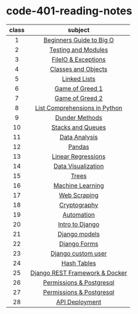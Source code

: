 # code-401-reading-notes


| class | subject |
| :---: | :-----------: |
| 1 | [Beginners Guide to Big O](class-01.md)|
| 2 | [Testing and Modules](class-02.md)|
| 3 | [FileIO & Exceptions](class-03.md)|
| 4 | [Classes and Objects](class-04.md)|
| 5 | [Linked Lists](class-05.md)|
| 6 | [Game of Greed 1](class-06.md)|
| 7 | [Game of Greed 2](class-07.md)|
| 8 | [List Comprehensions in Python](class-08.md)|
| 9 | [Dunder Methods](class-09.md)|
| 10 | [Stacks and Queues](class-10.md)|
| 11 | [Data Analysis](class-11.md)|
| 12 | [Pandas](class-12.md)|
| 13 | [Linear Regressions](class-13.md)|
| 14 | [Data Visualization](class-14.md)|
| 15 | [Trees](class-15.md)|
| 16 | [Machine Learning](class-16.md)|
| 17 | [Web Scraping](class-17.md)|
| 18 | [Cryptography](class-18.md)|
| 19 | [Automation](class-19.md)|
| 20 | [Intro to Django](class-20.md)|
| 21 | [Django models](class-21.md)|
| 22 | [Django Forms](class-22.md)|
| 23 | [Django custom user](class-23.md)|
| 24 | [Hash Tables](class-24.md)|
| 25 | [Django REST Framework & Docker](class-25.md)|
| 26 | [Permissions & Postgresql](class-26.md)|
| 27 | [Permissions & Postgresql](class-27.md)|
| 28 | [API Deployment](class-28.md)|

